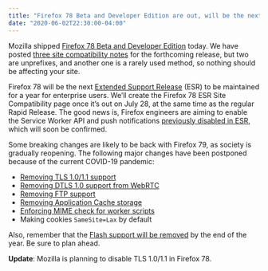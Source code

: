 ```yaml
---
title: "Firefox 78 Beta and Developer Edition are out, will be the next ESR"
date: "2020-06-02T22:30:00-04:00"
---
```

Mozilla shipped [Firefox 78 Beta and Developer Edition](https://www.mozilla.org/firefox/channel/desktop/) today. We have posted [three site compatibility notes](https://www.fxsitecompat.dev/en-CA/releases/78/) for the forthcoming release, but two are unprefixes, and another one is a rarely used method, so nothing should be affecting your site.

Firefox 78 will be the next [Extended Support Release](https://support.mozilla.org/kb/choosing-firefox-update-channel) (ESR) to be maintained for a year for enterprise users. We’ll create the Firefox 78 ESR Site Compatibility page once it’s out on July 28, at the same time as the regular Rapid Release. The good news is, Firefox engineers are aiming to enable the Service Worker API and push notifications [previously disabled in ESR](https://www.fxsitecompat.dev/en-CA/docs/2019/service-workers-and-push-notifications-are-disabled-on-firefox-68-esr/), which will soon be confirmed.

Some breaking changes are likely to be back with Firefox 79, as society is gradually reopening. The following major changes have been postponed because of the current COVID-19 pandemic:

* [Removing TLS 1.0/1.1 support](https://www.fxsitecompat.dev/en-CA/docs/2020/tls-1-0-1-1-support-has-been-removed/)
* [Removing DTLS 1.0 support from WebRTC](https://www.fxsitecompat.dev/en-CA/docs/2020/dtls-1-0-support-in-webrtc-has-been-removed/)
* [Removing FTP support](https://www.fxsitecompat.dev/en-CA/docs/2020/ftp-support-will-be-removed/)
* [Removing Application Cache storage](https://www.fxsitecompat.dev/en-CA/docs/2020/application-cache-storage-has-been-removed/)
* [Enforcing MIME check for worker scripts](https://www.fxsitecompat.dev/en-CA/docs/2020/worker-scripts-with-wrong-mime-type-will-be-blocked-from-loading-with-worker-or-sharedworker/)
* Making cookies `SameSite=Lax` by default

Also, remember that the [Flash support will be removed](https://www.fxsitecompat.dev/en-CA/docs/2018/flash-plug-in-support-will-be-removed-in-2020/) by the end of the year. Be sure to plan ahead.

**Update**: Mozilla is planning to disable TLS 1.0/1.1 in Firefox 78.
